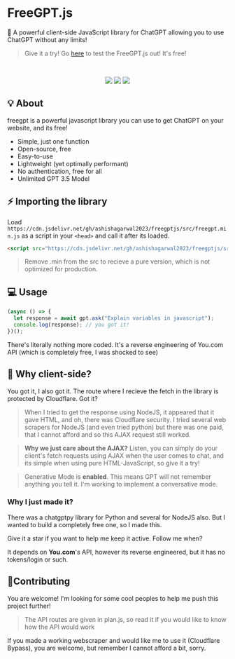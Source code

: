  <h1>FreeGPT.js</h1>
🤖 A powerful client-side JavaScript library for ChatGPT allowing you to use ChatGPT without any limits!
<br>

> Give it a try! Go [here](https://ashishagarwal.is-a.dev/freegptjs) to test the FreeGPT.js out! It's free!

<br><div align="center">

[![](https://img.shields.io/github/stars/ashishagarwal2023/freegptjs?label=Stars&color=af68ff&logo=github&logoColor=white&labelColor=464646&style=for-the-badge)](https://github.com/ashishagarwal2023/freegptjs/stargazers) [![](https://img.shields.io/badge/License-MIT-green.svg?logo=internetarchive&logoColor=white&labelColor=464646&style=for-the-badge)](https://github.com/ashishagarwal2023/freegptjs/blob/main/LICENSE.md) [![](https://img.shields.io/github/commit-activity/m/ashishagarwal2023/freegptjs?label=Commits&logo=github&logoColor=white&labelColor=464646&style=for-the-badge)](https://github.com/ashishagarwal2023/freegptjs/commits/main)

</div>

</div>

<div id="intro">

## 💡 About

</div>

freegpt is a powerful javascript library you can use to get ChatGPT on your website, and its free!

- Simple, just one function
- Open-source, free
- Easy-to-use
- Lightweight (yet optimally performant)
- No authentication, free for all
- Unlimited GPT 3.5 Model

<div id="importing">

## ⚡ Importing the library

</div>

Load `https://cdn.jsdelivr.net/gh/ashishagarwal2023/freegptjs/src/freegpt.min.js` as a script in your `<head>` and call it after its loaded.

```html
<script src="https://cdn.jsdelivr.net/gh/ashishagarwal2023/freegptjs/src/freegpt.min.js"></script>
```

> Remove .min from the src to recieve a pure version, which is not optimized for production.

## 💻 Usage

```js
(async () => {
  let response = await gpt.ask("Explain variables in javascript");
  console.log(response); // you got it!
})();
```

There's literally nothing more coded. It's a reverse engineering of You.com API (which is completely free, I was shocked to see)

## 🤖 Why client-side?

You got it, I also got it. The route where I recieve the fetch in the library is protected by Cloudflare. Got it?

> When I tried to get the response using NodeJS, it appeared that it gave HTML, and oh, there was Cloudflare security. I tried several web scrapers for NodeJS (and even tried python) but there was one paid, that I cannot afford and so this AJAX request still worked.

> **Why we just care about the AJAX?** Listen, you can simply do your client's fetch requests using AJAX when the user comes to chat, and its simple when using pure HTML-JavaScript, so give it a try!

> Generative Mode is **enabled**. This means GPT will not remember anything you tell it. I'm working to implement a conversative mode.

### Why I just made it?

There was a chatgptpy library for Python and several for NodeJS also. But I wanted to build a completely free one, so I made this.

Give it a star if you want to help me keep it active. Follow me when?

It depends on **You.com**'s API, however its reverse engineered, but it has no tokens/login or such.

## 🤝Contributing

You are welcome! I'm looking for some cool peoples to help me push this project further!

> The API routes are given in plan.js, so read it if you would like to know how the API would work

If you made a working webscraper and would like me to use it (Cloudflare Bypass), you are welcome, but remember I cannot afford a bit, sorry.

